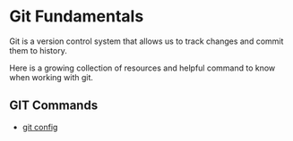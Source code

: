 # Git Fundamentals

Git is a version control system that allows us to track changes and commit them to history.

Here is a growing collection of resources and helpful command to know when working with git.

## GIT Commands
- [git config](./command/Config.md)

